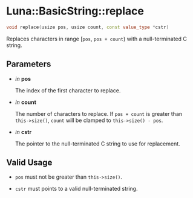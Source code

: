 # Luna::BasicString::replace

```c++
void replace(usize pos, usize count, const value_type *cstr)
```

Replaces characters in range [`pos`, `pos + count`) with a null-terminated C string. 



## Parameters
* *in* **pos**

    The index of the first character to replace. 

* *in* **count**

    The number of characters to replace. If `pos + count` is greater than `this->size()`, `count` will be clamped to `this->size() - pos`. 

* *in* **cstr**

    The pointer to the null-terminated C string to use for replacement. 

## Valid Usage
* `pos` must not be greater than `this->size()`.

* `cstr` must points to a valid null-terminated string. 

